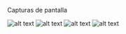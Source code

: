 Capturas de pantalla

![alt text](https://i.ibb.co/FXpPXcF/Whats-App-Image-2019-08-06-at-7-03-03-PM.jpg "foto 1")
![alt text](https://i.ibb.co/PwHhmyD/Whats-App-Image-2019-08-06-at-7-03-03-PM-1.jpg "foto 2")
![alt text](https://i.ibb.co/Gn9b7T3/Whats-App-Image-2019-08-06-at-7-03-03-PM-2.jpg "foto 3")
![alt text](https://i.ibb.co/XzjWksD/Whats-App-Image-2019-08-06-at-7-03-03-PM-3.jpg "foto 4")
